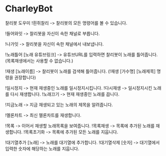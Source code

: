 # CharleyBot

찰리봇 도우미
!흰쥐찰리 -> 찰리봇의 모든 명령어를 볼 수 있습니다.

!들어와잇 -> 찰리봇을 자신이 속한 채널로 부릅니다.

!나가잇 -> 찰리봇을 자신이 속한 채널에서 내보냅니다.

!노래틀어 [노래 유튜브링크] -> 유튜브URL를 입력하면 찰리봇이 노래를 틀어줍니다.
(목록재생에서는 사용할 수 없습니다.)

!재생 [노래이름] -> 찰리봇이 노래를 검색해 틀어줍니다.
(!재생 [가수명] [노래제목] 명령을 권장합니다)

!일시정지 -> 현재 재생중인 노래를 일시정지시킵니다.
!다시재생 -> 일시정지시킨 노래를 다시 재생합니다.
!노래끄기 -> 현재 재생중인 노래를 끕니다.

!지금노래 -> 지금 재생되고 있는 노래의 제목을 알려줍니다.

!멜론차트 -> 최신 멜론차트를 재생합니다.

!목록 -> 이어서 재생할 노래목록을 보여줍니다.
!목록재생 -> 목록에 추가된 노래를 재생합니다.
!목록초기화 -> 목록에 추가된 모든 노래를 지웁니다.

!대기열추가 [노래] -> 노래를 대기열에 추가합니다.
!대기열삭제 [숫자] -> 대기열에서 입력한 숫자에 해당하는 노래를 지웁니다.

